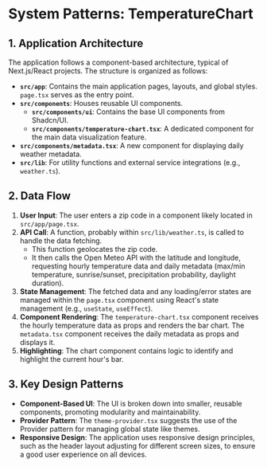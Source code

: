 # System Patterns: TemperatureChart

## 1. Application Architecture

The application follows a component-based architecture, typical of Next.js/React projects. The structure is organized as follows:

- **`src/app`**: Contains the main application pages, layouts, and global styles. `page.tsx` serves as the entry point.
- **`src/components`**: Houses reusable UI components.
    - **`src/components/ui`**: Contains the base UI components from Shadcn/UI.
    - **`src/components/temperature-chart.tsx`**: A dedicated component for the main data visualization feature.
- **`src/components/metadata.tsx`**: A new component for displaying daily weather metadata.
- **`src/lib`**: For utility functions and external service integrations (e.g., `weather.ts`).
## 2. Data Flow

1.  **User Input**: The user enters a zip code in a component likely located in `src/app/page.tsx`.
2.  **API Call**: A function, probably within `src/lib/weather.ts`, is called to handle the data fetching.
    - This function geolocates the zip code.
    - It then calls the Open Meteo API with the latitude and longitude, requesting hourly temperature data and daily metadata (max/min temperature, sunrise/sunset, precipitation probability, daylight duration).
3.  **State Management**: The fetched data and any loading/error states are managed within the `page.tsx` component using React's state management (e.g., `useState`, `useEffect`).
4.  **Component Rendering**: The `temperature-chart.tsx` component receives the hourly temperature data as props and renders the bar chart. The `metadata.tsx` component receives the daily metadata as props and displays it.
5.  **Highlighting**: The chart component contains logic to identify and highlight the current hour's bar.

## 3. Key Design Patterns

- **Component-Based UI**: The UI is broken down into smaller, reusable components, promoting modularity and maintainability.
- **Provider Pattern**: The `theme-provider.tsx` suggests the use of the Provider pattern for managing global state like themes.
- **Responsive Design**: The application uses responsive design principles, such as the header layout adjusting for different screen sizes, to ensure a good user experience on all devices.
